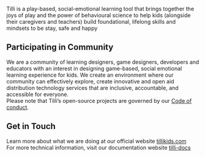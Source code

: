 
Tilli is a play-based, social-emotional learning tool that brings together the joys of play and the power of behavioural science to help kids (alongside their caregivers and teachers) build foundational, lifelong skills and mindsets to be stay, safe and happy

## Participating in Community 
We are a community of learning designers, game designers, developers and educators with an interest in designing game-based, social emotional learning experience for kids. We create an environment where our community can effectively explore, create innovative and open aid distribution technology services that are inclusive, accountable, and accessible for everyone. 
<br>Please note that Tilli’s open-source projects are governed by our [Code of conduct](https://tillioss.github.io/tilli-docs/docs/next/code-of-conduct). 

## Get in Touch 
Learn more about what we are doing at our official website [tillikids.com](https://www.tillikids.com/) <br>For more technical information, visit our documentation website [tilli-docs](https://tillioss.github.io/)
